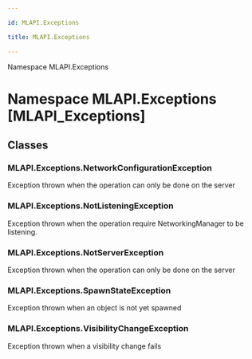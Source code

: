 ```yaml
---

id: MLAPI.Exceptions

title: MLAPI.Exceptions

---
```


Namespace MLAPI.Exceptions

# Namespace MLAPI.Exceptions [MLAPI_Exceptions]

<div class="markdown level0 summary" markdown="1">

</div>

<div class="markdown level0 conceptual" markdown="1">

</div>

<div class="markdown level0 remarks" markdown="1">

</div>

## Classes

### MLAPI.Exceptions.NetworkConfigurationException

<div class="section" markdown="1">

Exception thrown when the operation can only be done on the server

</div>

### MLAPI.Exceptions.NotListeningException

<div class="section" markdown="1">

Exception thrown when the operation require NetworkingManager to be
listening.

</div>

### MLAPI.Exceptions.NotServerException

<div class="section" markdown="1">

Exception thrown when the operation can only be done on the server

</div>

### MLAPI.Exceptions.SpawnStateException

<div class="section" markdown="1">

Exception thrown when an object is not yet spawned

</div>

### MLAPI.Exceptions.VisibilityChangeException

<div class="section" markdown="1">

Exception thrown when a visibility change fails

</div>
